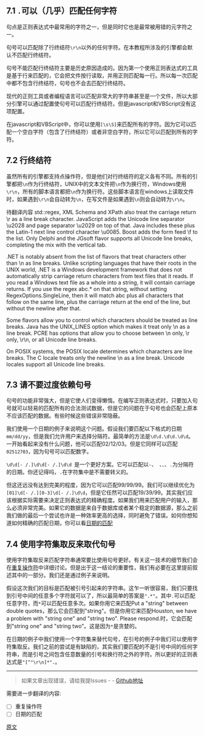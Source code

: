 ## 7.1 `.`可以（几乎）匹配任何字符
句点是正则表达式中最常用的字符之一，但是同时它也是最常被用错的元字符之一。

句号可以匹配除了行终结符`\r\n`以外的任何字符。在本教程所涉及的引擎都会默认不匹配行终结符。

句号不能匹配行终结符主要是历史原因造成的。因为第一个使用正则表达式的工具是基于行来匹配的，它会把文件按行读取，并用正则匹配每一行。所以每一次匹配中都不包含行终结符，句号也不会去匹配行终结符。

现代的正则工具或者编程语言可以匹配非常大的字符串甚至是一个文件，所以大部分引擎可以通过配置使句号可以匹配行终结符。但是javascript和VBScript没有这项配置。

在javascript和VBScript中，你可以使用`[\s\S]`来匹配所有的字符。因为它可以匹配一个空白字符（包含了行终结符）或者非空白字符，所以它可以匹配到所有的字符。

## 7.2 行终结符
虽然所有的引擎都支持点操作符，但是他们对行终结符的定义各有不同。所有的引擎都把`\n`作为行终结符，UNIX中的文本文件把`\n`作为换行符，Windows使用`\r\n`，所有的脚本语言都把`\n`作为换行符。这些脚本语言在windows上读取文件时，如果遇到`\r\n`会自动转为`\n`，在写文件是如果遇到`\n`则会自动转为`\r\n`。

待翻译内容
std::regex, XML Schema and XPath also treat the carriage return \r as a line break character. JavaScript adds the Unicode line separator \u2028 and page separator \u2029 on top of that. Java includes these plus the Latin-1 next line control character \u0085. Boost adds the form feed \f to the list. Only Delphi and the JGsoft flavor supports all Unicode line breaks, completing the mix with the vertical tab.

.NET is notably absent from the list of flavors that treat characters other than \n as line breaks. Unlike scripting languages that have their roots in the UNIX world, .NET is a Windows development framework that does not automatically strip carriage return characters from text files that it reads. If you read a Windows text file as a whole into a string, it will contain carriage returns. If you use the regex abc.* on that string, without setting RegexOptions.SingleLine, then it will match abc plus all characters that follow on the same line, plus the carriage return at the end of the line, but without the newline after that.

Some flavors allow you to control which characters should be treated as line breaks. Java has the UNIX_LINES option which makes it treat only \n as a line break. PCRE has options that allow you to choose between \n only, \r only, \r\n, or all Unicode line breaks.

On POSIX systems, the POSIX locale determines which characters are line breaks. The C locale treats only the newline \n as a line break. Unicode locales support all Unicode line breaks.

## 7.3 请不要过度依赖句号
句号的功能非常强大，但是它使人们变得懒惰。在编写正则表达式时，只要加入句号就可以轻易的匹配所有的合法测试数据，但是它的问题在于句号也会匹配上原本不应该匹配的数据。有些时候这些错误非常隐蔽。

我们使用一个日期的例子来说明这个问题。假设我们要匹配以下格式的日期`mm/dd/yy`，但是我们允许用户来选择分隔符。最简单的方法是`\d\d.\d\d.\d\d`。一开始看起来没有什么问题，他可以匹配02/12/03。但是它同样可以匹配`02512703`，因为句号可以匹配数字。

`\d\d[- /.]\d\d[- /.]\d\d `是一个更好方案。它可以匹配以`-`、` `、`、`、`.`为分隔符的日期。你还记得吗，`.`在字符集中是不需要转义的。

但这还远没有达到完美的程度，因为它可以匹配99/99/99。我们可以继续优化为`[01]\d[- /.][0-3]\d[- /.]\d\d`，但是它任然可以匹配19/39/99。其实我们应该根据实际需要来决定正则表达式的精确程度。如果我们用来匹配用户的输入，那么必须非常完美。如果它的数据是来自于数据库或者某个稳定的数据源，那么之前我们做的最后一个尝试也许是一种效率更高的选择，同时避免了错误。如何你想知道如何精确的匹配日期，你可以看[日期的匹配](https://www.regular-expressions.info/dates.html)

## 7.4 使用字符集取反来取代句号
使用字符集取反来匹配字符串通常要比使用句号更好。有关这一技术的细节我们会在[重复操作符](https://www.regular-expressions.info/repeat.html)中详细讨论。但是出于这一结论的重要性，我们有必要在这里提前叙述其中的一部分。我们还是通过例子来说明。

假设这次我们的目标是匹配被引号引起来的字符串。这乍一听很容易，我们只要找到引号中间的任意多个字符就可以了，所以最简单的答案是`".*"`。其中`.`可以匹配任意字符，而`*`可以匹配任意多次。如果你用它来匹配Put a "string" between double quotes，那么它会匹配到"string"。但是你用它来匹配Houston, we have a problem with "string one" and "string two". Please respond.时，它会匹配到"string one" and "string two"。这是因为`*`是贪婪的。

在日期的例子中我们使用一个字符集来替代句号，在引号的例子中我们可以使用字符集取反。我们之前的尝试是有缺陷的，其实我们要匹配的不是引号中间的任何字符串，而是引号之间包含任意数量的引号和换行符之外的字符。所以更好的正则表达式是`"[^"\r\n]*".`。

---

> 如果文章出现错误，请给我提Issues - -
[Github地址](https://github.com/SBDavid/How-a-Regex-Engine-Works-Internally)

需要进一步翻译的内容: 
- [ ] 重复操作符
- [ ] 日期的匹配

[原文](https://www.regular-expressions.info/dot.html)
